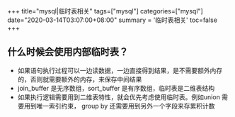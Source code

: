 +++
title="mysql|临时表相关"
tags=["mysql"]
categories=["mysql"]
date="2020-03-14T03:07:00+08:00"
summary = '临时表相关'
toc=false
+++

什么时候会使用内部临时表？
--------------------------

-	如果语句执行过程可以一边读数据，一边直接得到结果，是不需要额外内存的，否则就需要额外的内存，来保存中间结果
-	join_buffer 是无序数组，sort_buffer 是有序数组，临时表是二维表结构
-	如果执行逻辑需要用到二维表特性，就会优先考虑使用临时表。例如union 需要用到唯一索引约束， group by 还需要用到另外一个字段来存累积计数

